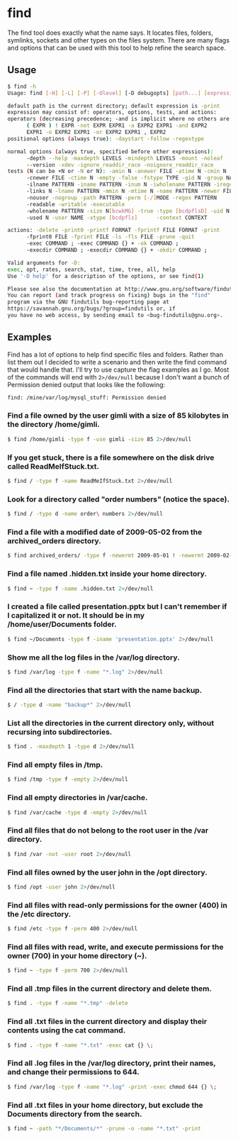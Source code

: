 # find

The find tool does exactly what the name says. It locates files, folders, symlinks, sockets and other types on the files system. There are many flags and options that can be used with this tool to help refine the search space.

## Usage

```bash
$ find -h
Usage: find [-H] [-L] [-P] [-Olevel] [-D debugopts] [path...] [expression]

default path is the current directory; default expression is -print
expression may consist of: operators, options, tests, and actions:
operators (decreasing precedence; -and is implicit where no others are given):
      ( EXPR ) ! EXPR -not EXPR EXPR1 -a EXPR2 EXPR1 -and EXPR2
      EXPR1 -o EXPR2 EXPR1 -or EXPR2 EXPR1 , EXPR2
positional options (always true): -daystart -follow -regextype

normal options (always true, specified before other expressions):
      -depth --help -maxdepth LEVELS -mindepth LEVELS -mount -noleaf
      --version -xdev -ignore_readdir_race -noignore_readdir_race
tests (N can be +N or -N or N): -amin N -anewer FILE -atime N -cmin N
      -cnewer FILE -ctime N -empty -false -fstype TYPE -gid N -group NAME
      -ilname PATTERN -iname PATTERN -inum N -iwholename PATTERN -iregex PATTERN
      -links N -lname PATTERN -mmin N -mtime N -name PATTERN -newer FILE
      -nouser -nogroup -path PATTERN -perm [-/]MODE -regex PATTERN
      -readable -writable -executable
      -wholename PATTERN -size N[bcwkMG] -true -type [bcdpflsD] -uid N
      -used N -user NAME -xtype [bcdpfls]      -context CONTEXT

actions: -delete -print0 -printf FORMAT -fprintf FILE FORMAT -print 
      -fprint0 FILE -fprint FILE -ls -fls FILE -prune -quit
      -exec COMMAND ; -exec COMMAND {} + -ok COMMAND ;
      -execdir COMMAND ; -execdir COMMAND {} + -okdir COMMAND ;

Valid arguments for -D:
exec, opt, rates, search, stat, time, tree, all, help
Use '-D help' for a description of the options, or see find(1)

Please see also the documentation at http://www.gnu.org/software/findutils/.
You can report (and track progress on fixing) bugs in the "find"
program via the GNU findutils bug-reporting page at
https://savannah.gnu.org/bugs/?group=findutils or, if
you have no web access, by sending email to <bug-findutils@gnu.org>.
```

## Examples

Find has a lot of options to help find specific files and folders. Rather than list them out I decided to write a scenario and then write the find command that would handle that. I'll try to use capture the flag examples as I go. Most of the commands will end with `2>/dev/null` because I don't want a bunch of Permission denied output that looks like the following:

```bash
find: /mine/var/log/mysql_stuff: Permission denied
```

### Find a file owned by the user gimli with a size of 85 kilobytes in the directory /home/gimli.

```bash
$ find /home/gimli -type f -use gimli -size 85 2>/dev/null
```

### If you get stuck, there is a file somewhere on the disk drive called ReadMeIfStuck.txt.

```bash
$ find / -type f -name ReadMeIfStuck.txt 2>/dev/null
```

### Look for a directory called "order numbers" (notice the space).

```bash
$ find / -type d -name order\ numbers 2>/dev/null
```

### Find a file with a modified date of 2009-05-02 from the archived_orders directory.

```bash
$ find archived_orders/ -type f -newermt 2009-05-01 ! -newermt 2009-02-03 2>/dev/null
```

### Find a file named .hidden.txt inside your home directory.

```bash
$ find ~ -type f -name .hidden.txt 2>/dev/null
```

### I created a file called presentation.pptx but I can't remember if I capitalized it or not. It should be in my /home/user/Documents folder.

```bash
$ find ~/Documents -type f -iname 'presentation.pptx' 2>/dev/null
```

### Show me all the log files in the /var/log directory.

```bash
$ find /var/log -type f -name "*.log" 2>/dev/null
```

### Find all the directories that start with the name backup.

```bash
$ / -type d -name "backup*" 2>/dev/null
```

### List all the directories in the current directory only, without recursing into subdirectories.

```bash
$ find . -maxdepth 1 -type d 2>/dev/null
```

### Find all empty files in /tmp.

```bash
$ find /tmp -type f -empty 2>/dev/null
```

### Find all empty directories in /var/cache.

```bash
$ find /var/cache -type d -empty 2>/dev/null
```

### Find all files that do not belong to the root user in the /var directory.

```bash
$ find /var -not -user root 2>/dev/null
```

### Find all files owned by the user john in the /opt directory.

```bash
$ find /opt -user john 2>/dev/null
```

### Find all files with read-only permissions for the owner (400) in the /etc directory.

```bash
$ find /etc -type f -perm 400 2>/dev/null
```

### Find all files with read, write, and execute permissions for the owner (700) in your home directory (~).

```bash
$ find ~ -type f -perm 700 2>/dev/null
```

### Find all .tmp files in the current directory and delete them.

```bash
$ find . -type f -name "*.tmp" -delete
```

### Find all .txt files in the current directory and display their contents using the cat command.

```bash
$ find . -type f -name "*.txt" -exec cat {} \;
```

### Find all .log files in the /var/log directory, print their names, and change their permissions to 644.

```bash
$ find /var/log -type f -name "*.log" -print -exec chmod 644 {} \;
```

### Find all .txt files in your home directory, but exclude the Documents directory from the search.

```bash
$ find ~ -path "*/Documents/*" -prune -o -name "*.txt" -print
```
